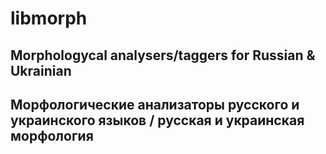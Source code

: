 # libmorph

## Morphologycal analysers/taggers for Russian &amp; Ukrainian
## Морфологические анализаторы русского и украинского языков / русская и украинская морфология